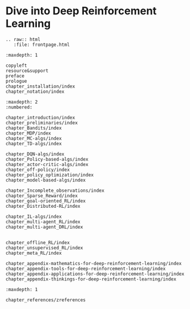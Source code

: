 

<!--
 * @version:
 * @Author:  StevenJokess（蔡舒起） https://github.com/StevenJokess
 * @Date: 2023-02-26 16:55:09
 * @LastEditors:  StevenJokess（蔡舒起） https://github.com/StevenJokess
 * @LastEditTime: 2023-04-09 10:58:48
 * @Description:
 * @Help me: 如有帮助，请赞助，失业3年了。![支付宝收款码](https://github.com/StevenJokess/d2rl/blob/master/img/%E6%94%B6.jpg)
 * @TODO::
 * @Reference:
-->

Dive into Deep Reinforcement Learning
========================

```eval_rst
.. raw:: html
   :file: frontpage.html
```
```toc
:maxdepth: 1

copyleft
resource&support
preface
prologue
chapter_installation/index
chapter_notation/index
```


```toc
:maxdepth: 2
:numbered:

chapter_introduction/index
chapter_preliminaries/index
chapter_Bandits/index
chapter_MDP/index
chapter_MC-algs/index
chapter_TD-algs/index

chapter_DQN-algs/index
chapter_Policy-based-algs/index
chapter_actor-critic-algs/index
chapter_off-policy/index
chapter_policy_optimization/index
chapter_model-based-algs/index

chapter_Incomplete_observations/index
chapter_Sparse_Reward/index
chapter_goal-oriented_RL/index
chapter_Distributed-RL/index

chapter_IL-algs/index
chapter_multi-agent_RL/index
chapter_multi-agent_DRL/index


chapter_offline_RL/index
chapter_unsupervised_RL/index
chapter_meta_RL/index

chapter_appendix-mathematics-for-deep-reinforcement-learning/index
chapter_appendix-tools-for-deep-reinforcement-learning/index
chapter_appendix-applications-for-deep-reinforcement-learning/index
chapter_appendix-thinkings-for-deep-reinforcement-learning/index

```


```toc
:maxdepth: 1

chapter_references/zreferences

```



[1]: https://github.com/d2l-ai/d2l-en/edit/master/chapter_reinforcement-learning/index.md
[2]: https://github.com/d2l-ai/d2l-en/edit/master/index.md

